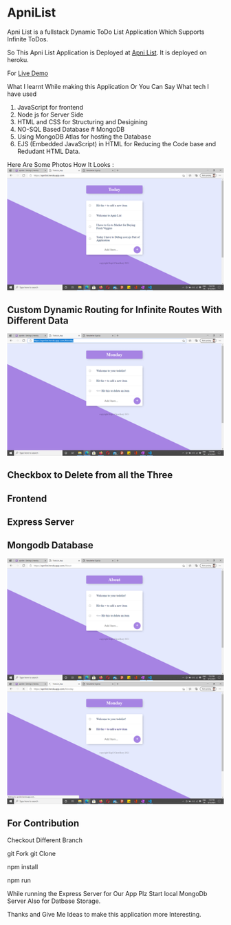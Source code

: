 # ApniList
Apni List is a fullstack Dynamic ToDo List Application Which Supports Infinite ToDos.

So This Apni List Application is Deployed at [Apni List](https://apnilist.herokuapp.com/).
It is deployed on heroku.

For [Live Demo](https://apnilist.herokuapp.com/)

What I learnt While making this Application
Or You Can Say What tech I have used 

1. JavaScript for frontend 
2. Node js for Server Side
3. HTML and CSS for Structuring and Desigining
4. NO-SQL Based Database # MongoDB
5. Using MongoDB Atlas for hosting the Database
6. EJS (Embedded JavaScript) in HTML for Reducing the Code base and Redudant HTML Data.

Here Are Some Photos How It Looks : 
![Img1](Img1.png)

## Custom Dynamic Routing for Infinite Routes With Different Data
![Img2](Img2.png)

## Checkbox to Delete from all the Three 
## Frontend
## Express Server
## Mongodb Database
![Img2](Img4.png)
![Img2](Img3.png)



## For Contribution 
Checkout Different Branch 

git Fork
git Clone 

npm install 

npm run 

While running the Express Server for Our App Plz Start 
local MongoDb Server Also for Datbase Storage.

Thanks and Give Me Ideas to make this application more Interesting.






